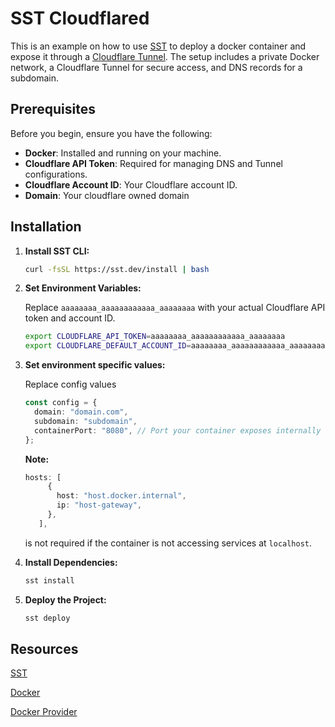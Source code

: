 # SST Cloudflared

This is an example on how to use [SST](https://sst.dev/) to deploy a docker container and expose it through a [Cloudflare Tunnel](https://developers.cloudflare.com/cloudflare-one/connections/connect-networks/). The setup includes a private Docker network, a Cloudflare Tunnel for secure access, and DNS records for a subdomain.

## Prerequisites

Before you begin, ensure you have the following:

- **Docker**: Installed and running on your machine.
- **Cloudflare API Token**: Required for managing DNS and Tunnel configurations.
- **Cloudflare Account ID**: Your Cloudflare account ID.
- **Domain**: Your cloudflare owned domain

## Installation

1. **Install SST CLI:**

   ```bash
   curl -fsSL https://sst.dev/install | bash
   ```

2. **Set Environment Variables:**

   Replace `aaaaaaaa_aaaaaaaaaaaa_aaaaaaaa` with your actual Cloudflare API token and account ID.

   ```bash
   export CLOUDFLARE_API_TOKEN=aaaaaaaa_aaaaaaaaaaaa_aaaaaaaa
   export CLOUDFLARE_DEFAULT_ACCOUNT_ID=aaaaaaaa_aaaaaaaaaaaa_aaaaaaaa
   ```

3. **Set environment specific values:**

   Replace config values

   ```typescript
   const config = {
     domain: "domain.com",
     subdomain: "subdomain",
     containerPort: "8080", // Port your container exposes internally
   };
   ```

   **Note:**

   ```typescript
   hosts: [
        {
          host: "host.docker.internal",
          ip: "host-gateway",
        },
      ],
   ```

   is not required if the container is not accessing services at `localhost`.

4. **Install Dependencies:**
   ```bash
   sst install
   ```
5. **Deploy the Project:**
   ```bash
   sst deploy
   ```

## Resources

[SST](https://sst.dev/docs/)

[Docker](https://docs.docker.com/engine/)

[Docker Provider](https://www.pulumi.com/registry/packages/docker/)

